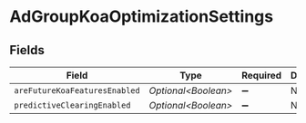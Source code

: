 # AdGroupKoaOptimizationSettings


## Fields

| Field                         | Type                          | Required                      | Description                   |
| ----------------------------- | ----------------------------- | ----------------------------- | ----------------------------- |
| `areFutureKoaFeaturesEnabled` | *Optional\<Boolean>*          | :heavy_minus_sign:            | N/A                           |
| `predictiveClearingEnabled`   | *Optional\<Boolean>*          | :heavy_minus_sign:            | N/A                           |